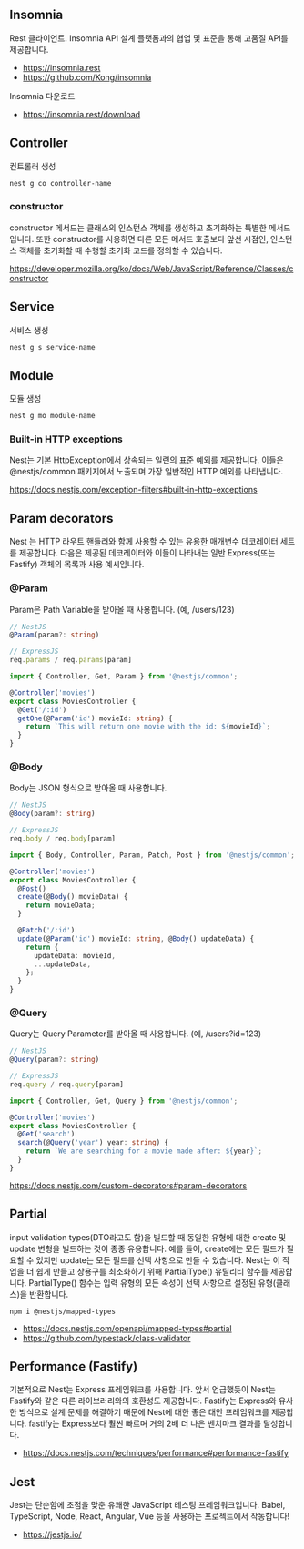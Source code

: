 ## Insomnia

Rest 클라이언트.
Insomnia API 설계 플랫폼과의 협업 및 표준을 통해 고품질 API를 제공합니다.

- https://insomnia.rest
- https://github.com/Kong/insomnia

Insomnia 다운로드

- https://insomnia.rest/download

## Controller

컨트롤러 생성

```bash
nest g co controller-name
```

### constructor

constructor 메서드는 클래스의 인스턴스 객체를 생성하고 초기화하는 특별한 메서드입니다.
또한 constructor를 사용하면 다른 모든 메서드 호출보다 앞선 시점인,
인스턴스 객체를 초기화할 때 수행할 초기화 코드를 정의할 수 있습니다.

https://developer.mozilla.org/ko/docs/Web/JavaScript/Reference/Classes/constructor

## Service

서비스 생성

```bash
nest g s service-name
```

## Module

모듈 생성

```bash
nest g mo module-name
```

### Built-in HTTP exceptions

Nest는 기본 HttpException에서 상속되는 일련의 표준 예외를 제공합니다. 이들은 @nestjs/common 패키지에서 노출되며 가장 일반적인 HTTP 예외를 나타냅니다.

https://docs.nestjs.com/exception-filters#built-in-http-exceptions

## Param decorators

Nest 는 HTTP 라우트 핸들러와 함께 사용할 수 있는 유용한 매개변수 데코레이터 세트를 제공합니다.
다음은 제공된 데코레이터와 이들이 나타내는 일반 Express(또는 Fastify) 객체의 목록과 사용 예시입니다.

### @Param

Param은 Path Variable을 받아올 때 사용합니다. (예, /users/123)

```ts
// NestJS
@Param(param?: string)

// ExpressJS
req.params / req.params[param]
```

```ts
import { Controller, Get, Param } from '@nestjs/common';

@Controller('movies')
export class MoviesController {
  @Get('/:id')
  getOne(@Param('id') movieId: string) {
    return `This will return one movie with the id: ${movieId}`;
  }
}
```

### @Body

Body는 JSON 형식으로 받아올 때 사용합니다.

```ts
// NestJS
@Body(param?: string)

// ExpressJS
req.body / req.body[param]
```

```ts
import { Body, Controller, Param, Patch, Post } from '@nestjs/common';

@Controller('movies')
export class MoviesController {
  @Post()
  create(@Body() movieData) {
    return movieData;
  }

  @Patch('/:id')
  update(@Param('id') movieId: string, @Body() updateData) {
    return {
      updateData: movieId,
      ...updateData,
    };
  }
}
```

### @Query

Query는 Query Parameter를 받아올 때 사용합니다. (예, /users?id=123)

```ts
// NestJS
@Query(param?: string)

// ExpressJS
req.query / req.query[param]
```

```ts
import { Controller, Get, Query } from '@nestjs/common';

@Controller('movies')
export class MoviesController {
  @Get('search')
  search(@Query('year') year: string) {
    return `We are searching for a movie made after: ${year}`;
  }
}
```

https://docs.nestjs.com/custom-decorators#param-decorators

## Partial

input validation types(DTO라고도 함)을 빌드할 때 동일한 유형에 대한 create 및 update 변형을 빌드하는 것이 종종 유용합니다. 예를 들어, create에는 모든 필드가 필요할 수 있지만 update는 모든 필드를 선택 사항으로 만들 수 있습니다. Nest는 이 작업을 더 쉽게 만들고 상용구를 최소화하기 위해 PartialType() 유틸리티 함수를 제공합니다. PartialType() 함수는 입력 유형의 모든 속성이 선택 사항으로 설정된 유형(클래스)을 반환합니다.

```shell
npm i @nestjs/mapped-types
```

- https://docs.nestjs.com/openapi/mapped-types#partial
- https://github.com/typestack/class-validator

## Performance (Fastify)

기본적으로 Nest는 Express 프레임워크를 사용합니다. 앞서 언급했듯이 Nest는 Fastify와 같은 다른 라이브러리와의 호환성도 제공합니다.
Fastify는 Express와 유사한 방식으로 설계 문제를 해결하기 때문에 Nest에 대한 좋은 대안 프레임워크를 제공합니다. fastify는 Express보다 훨씬 빠르며 거의 2배 더 나은 벤치마크 결과를 달성합니다.

- https://docs.nestjs.com/techniques/performance#performance-fastify

## Jest

Jest는 단순함에 초점을 맞춘 유쾌한 JavaScript 테스팅 프레임워크입니다.
Babel, TypeScript, Node, React, Angular, Vue 등을 사용하는 프로젝트에서 작동합니다!

- https://jestjs.io/
